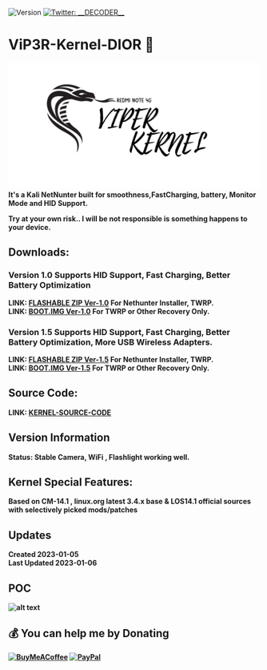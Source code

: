 ![Version](https://img.shields.io/badge/version-1.0-blue.svg?cacheSeconds=2592000)
[![Twitter: \_\_DECODER\_\_](https://img.shields.io/twitter/follow/\_\_DECODER\_\_.svg?style=social)](https://twitter.com/\_\_DECODER\_\_)

# ViP3R-Kernel-DIOR 👋
![alt text](https://github.com/IamCOD3X/ViP3R-Kernel-DIOR/blob/main/VIPER.png?raw=true)
  <b> It's a Kali NetNunter built for smoothness,FastCharging, battery, Monitor Mode and HID Support.
  
  Try at your own risk.. I will be not responsible is something happens to your device.
  
## Downloads:
  ### Version 1.0 Supports HID Support, Fast Charging, Better Battery Optimization
  
  <b> LINK: [FLASHABLE ZIP Ver-1.0](https://mega.nz/file/XvJEGLTT#0-k--3MQOYRre6mg9VRzxSZg9xYJyqROmRfWLLElhwI) For Nethunter Installer, TWRP. <br>
  <b> LINK: [BOOT.IMG Ver-1.0](https://mega.nz/file/DvZWGLjQ#qJaeZmxVU19TuNoZO-i_YaWllsUPDmOZ67yUroEFm9I) For TWRP or Other Recovery Only.
  
  ### Version 1.5 Supports HID Support, Fast Charging, Better Battery Optimization, More USB Wireless Adapters.
  <b> LINK: [FLASHABLE ZIP Ver-1.5](https://mega.nz/file/H6hyTAZB#qBhX9XBDEaxSM4YLRP9g1lkOiNO3YA7zAeSYUFBavmo) For Nethunter Installer, TWRP. <br>
  <b> LINK: [BOOT.IMG Ver-1.5](https://mega.nz/file/2rYTCQhC#NIaVcBGZvCBqpSbfxK37k9ujvKo-gkokl3X59u3-SBU) For TWRP or Other Recovery Only.
  
## Source Code:
  LINK: [KERNEL-SOURCE-CODE](
  https://github.com/MIDNIGHT-DEVELOPER/Kernel_Source_N_dior.git)
  
## Version Information
  Status: Stable
  Camera, WiFi , Flashlight working well.

## Kernel Special Features: 
  Based on CM-14.1 , linux.org latest 3.4.x base & LOS14.1 official sources with selectively picked mods/patches

## Updates
  Created 2023-01-05 <br>
  Last Updated 2023-01-06

## POC
   ![alt text](https://github.com/MIDNIGHT-DEVELOPER/ViP3R-Kernel-DIOR/blob/main/Screenshot_20230105-161500.png?raw=true)

## 💰 You can help me by Donating
  [![BuyMeACoffee](https://img.shields.io/badge/Buy%20Me%20a%20Coffee-ffdd00?style=for-the-badge&logo=buy-me-a-coffee&logoColor=black)](https://buymeacoffee.com/iamcoder) [![PayPal](https://img.shields.io/badge/PayPal-00457C?style=for-the-badge&logo=paypal&logoColor=white)](https://paypal.me/IamCODER)
